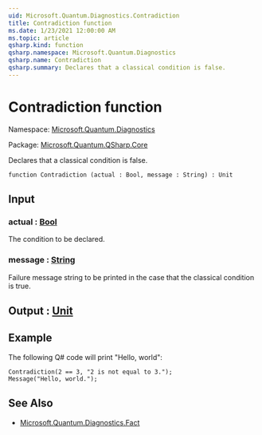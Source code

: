 ```yaml
---
uid: Microsoft.Quantum.Diagnostics.Contradiction
title: Contradiction function
ms.date: 1/23/2021 12:00:00 AM
ms.topic: article
qsharp.kind: function
qsharp.namespace: Microsoft.Quantum.Diagnostics
qsharp.name: Contradiction
qsharp.summary: Declares that a classical condition is false.
---
```


# Contradiction function

Namespace: [Microsoft.Quantum.Diagnostics](xref:Microsoft.Quantum.Diagnostics)

Package: [Microsoft.Quantum.QSharp.Core](https://nuget.org/packages/Microsoft.Quantum.QSharp.Core)


Declares that a classical condition is false.

```qsharp
function Contradiction (actual : Bool, message : String) : Unit
```


## Input

### actual : [Bool](xref:microsoft.quantum.lang-ref.bool)

The condition to be declared.


### message : [String](xref:microsoft.quantum.lang-ref.string)

Failure message string to be printed in the case that the classical
condition is true.



## Output : [Unit](xref:microsoft.quantum.lang-ref.unit)



## Example

The following Q# code will print "Hello, world":

```qsharp
Contradiction(2 == 3, "2 is not equal to 3.");
Message("Hello, world.");
```

## See Also

- [Microsoft.Quantum.Diagnostics.Fact](xref:Microsoft.Quantum.Diagnostics.Fact)